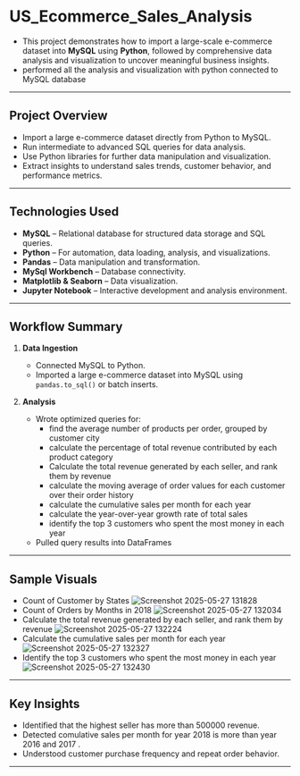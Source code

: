 # US_Ecommerce_Sales_Analysis

- This project demonstrates how to import a large-scale e-commerce dataset into **MySQL** using **Python**, followed by comprehensive data analysis and visualization to uncover meaningful business insights.
- performed all the analysis and visualization with python connected to MySQL database
---

##  Project Overview

- Import a large e-commerce dataset directly from Python to MySQL.
- Run intermediate to advanced SQL queries for data analysis.
- Use Python libraries for further data manipulation and visualization.
- Extract insights to understand sales trends, customer behavior, and performance metrics.

---

##  Technologies Used

- **MySQL** – Relational database for structured data storage and SQL queries.
- **Python** – For automation, data loading, analysis, and visualizations.
- **Pandas** – Data manipulation and transformation.
- **MySql Workbench** – Database connectivity.
- **Matplotlib & Seaborn** – Data visualization.
- **Jupyter Notebook** – Interactive development and analysis environment.

---

##  Workflow Summary

1. **Data Ingestion**
   - Connected MySQL to Python.
   - Imported a large e-commerce dataset into MySQL using `pandas.to_sql()` or batch inserts.

2. **Analysis**
   - Wrote optimized queries for:
     - find the average number of products per order, grouped by customer city
     - calculate the percentage of total revenue contributed by each product category
     - Calculate the total revenue generated by each seller, and rank them by revenue
     - calculate the moving average of order values for each customer over their order history
     - calculate the cumulative sales per month for each year
     - calculate the year-over-year growth rate of total sales
     - identify the top 3 customers who spent the most money in each year 
   - Pulled query results into DataFrames

---

##  Sample Visuals

- Count of Customer by States
  ![Screenshot 2025-05-27 131828](https://github.com/user-attachments/assets/1f1c539b-3226-4b40-b641-4f10b05c30a9)
- Count of Orders by Months in 2018
  ![Screenshot 2025-05-27 132034](https://github.com/user-attachments/assets/06872749-c5bb-448e-a548-34a50ec5dd23)
- Calculate the total revenue generated by each seller, and rank them by revenue
  ![Screenshot 2025-05-27 132224](https://github.com/user-attachments/assets/ca9bd402-e472-45fb-8188-af7d284a58be)
- Calculate the cumulative sales per month for each year
  ![Screenshot 2025-05-27 132327](https://github.com/user-attachments/assets/5fbd2b6a-3b0f-4436-9e89-4b11a0fde6a1)
- Identify the top 3 customers who spent the most money in each year
  ![Screenshot 2025-05-27 132430](https://github.com/user-attachments/assets/00e76f7e-733b-484d-a10e-1586f4a45572)




---

##  Key Insights

- Identified that the highest seller has more than 500000 revenue.
- Detected comulative sales per month for year 2018 is more than year 2016 and 2017 .
- Understood customer purchase frequency and repeat order behavior.

---


